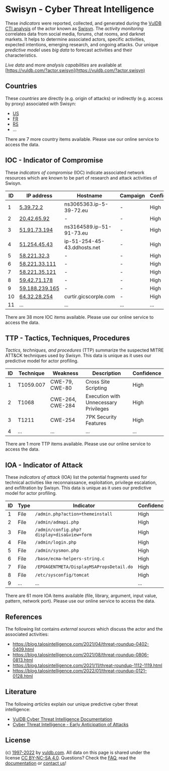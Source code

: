 # Swisyn - Cyber Threat Intelligence

These _indicators_ were reported, collected, and generated during the [VulDB CTI analysis](https://vuldb.com/?kb.cti) of the actor known as [Swisyn](https://vuldb.com/?actor.swisyn). The _activity monitoring_ correlates data from social media, forums, chat rooms, and darknet markets. It helps to determine associated actors, specific activities, expected intentions, emerging research, and ongoing attacks. Our unique _predictive model_ uses _big data_ to forecast activities and their characteristics.

_Live data_ and more _analysis capabilities_ are available at [https://vuldb.com/?actor.swisyn](https://vuldb.com/?actor.swisyn)

## Countries

These _countries_ are directly (e.g. origin of attacks) or indirectly (e.g. access by proxy) associated with Swisyn:

* [US](https://vuldb.com/?country.us)
* [FR](https://vuldb.com/?country.fr)
* [RS](https://vuldb.com/?country.rs)
* ...

There are 7 more country items available. Please use our online service to access the data.

## IOC - Indicator of Compromise

These _indicators of compromise_ (IOC) indicate associated network resources which are known to be part of research and attack activities of Swisyn.

ID | IP address | Hostname | Campaign | Confidence
-- | ---------- | -------- | -------- | ----------
1 | [5.39.72.2](https://vuldb.com/?ip.5.39.72.2) | ns3065363.ip-5-39-72.eu | - | High
2 | [20.42.65.92](https://vuldb.com/?ip.20.42.65.92) | - | - | High
3 | [51.91.73.194](https://vuldb.com/?ip.51.91.73.194) | ns3164589.ip-51-91-73.eu | - | High
4 | [51.254.45.43](https://vuldb.com/?ip.51.254.45.43) | ip-51-254-45-43.ddhosts.net | - | High
5 | [58.221.32.3](https://vuldb.com/?ip.58.221.32.3) | - | - | High
6 | [58.221.33.111](https://vuldb.com/?ip.58.221.33.111) | - | - | High
7 | [58.221.35.121](https://vuldb.com/?ip.58.221.35.121) | - | - | High
8 | [59.42.71.178](https://vuldb.com/?ip.59.42.71.178) | - | - | High
9 | [59.188.239.165](https://vuldb.com/?ip.59.188.239.165) | - | - | High
10 | [64.32.28.254](https://vuldb.com/?ip.64.32.28.254) | curtir.gicscorple.com | - | High
11 | ... | ... | ... | ...

There are 38 more IOC items available. Please use our online service to access the data.

## TTP - Tactics, Techniques, Procedures

_Tactics, techniques, and procedures_ (TTP) summarize the suspected MITRE ATT&CK techniques used by _Swisyn_. This data is unique as it uses our predictive model for actor profiling.

ID | Technique | Weakness | Description | Confidence
-- | --------- | -------- | ----------- | ----------
1 | T1059.007 | CWE-79, CWE-80 | Cross Site Scripting | High
2 | T1068 | CWE-264, CWE-284 | Execution with Unnecessary Privileges | High
3 | T1211 | CWE-254 | 7PK Security Features | High
4 | ... | ... | ... | ...

There are 1 more TTP items available. Please use our online service to access the data.

## IOA - Indicator of Attack

These _indicators of attack_ (IOA) list the potential fragments used for technical activities like reconnaissance, exploitation, privilege escalation, and exfiltration by Swisyn. This data is unique as it uses our predictive model for actor profiling.

ID | Type | Indicator | Confidence
-- | ---- | --------- | ----------
1 | File | `/admin.php?action=themeinstall` | High
2 | File | `/admin/admapi.php` | High
3 | File | `/admin/config.php?display=disa&view=form` | High
4 | File | `/admin/login.php` | High
5 | File | `/admin/sysmon.php` | High
6 | File | `/base/ecma-helpers-string.c` | High
7 | File | `/EPOAGENTMETA/DisplayMSAPropsDetail.do` | High
8 | File | `/etc/sysconfig/tomcat` | High
9 | ... | ... | ...

There are 61 more IOA items available (file, library, argument, input value, pattern, network port). Please use our online service to access the data.

## References

The following list contains _external sources_ which discuss the actor and the associated activities:

* https://blog.talosintelligence.com/2021/04/threat-roundup-0402-0409.html
* https://blog.talosintelligence.com/2021/08/threat-roundup-0806-0813.html
* https://blog.talosintelligence.com/2021/11/threat-roundup-1112-1119.html
* https://blog.talosintelligence.com/2022/01/threat-roundup-0121-0128.html

## Literature

The following _articles_ explain our unique predictive cyber threat intelligence:

* [VulDB Cyber Threat Intelligence Documentation](https://vuldb.com/?kb.cti)
* [Cyber Threat Intelligence - Early Anticipation of Attacks](https://www.scip.ch/en/?labs.20201022)

## License

(c) [1997-2022](https://vuldb.com/?kb.changelog) by [vuldb.com](https://vuldb.com/?kb.about). All data on this page is shared under the license [CC BY-NC-SA 4.0](https://creativecommons.org/licenses/by-nc-sa/4.0/). Questions? Check the [FAQ](https://vuldb.com/?kb.faq), read the [documentation](https://vuldb.com/?kb) or [contact us](https://vuldb.com/?contact)!
